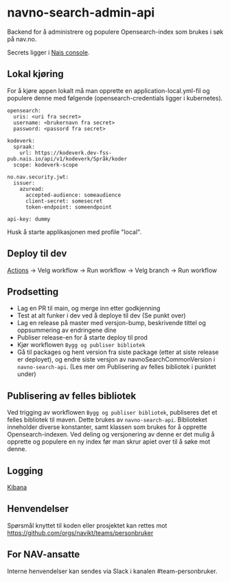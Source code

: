 # navno-search-admin-api
Backend for å administrere og populere Opensearch-index som brukes i søk på nav.no.

Secrets ligger i [Nais console](https://console.nav.cloud.nais.io/team/personbruker/secrets).

## Lokal kjøring
For å kjøre appen lokalt må man opprette en application-local.yml-fil og populere denne med følgende  (opensearch-credentials ligger i kubernetes).

```
opensearch:
  uris: <uri fra secret>
  username: <brukernavn fra secret>
  password: <passord fra secret>

kodeverk:
  spraak:
    url: https://kodeverk.dev-fss-pub.nais.io/api/v1/kodeverk/Språk/koder
  scope: kodeverk-scope

no.nav.security.jwt:
  issuer:
    azuread:
      accepted-audience: someaudience
      client-secret: somesecret
      token-endpoint: someendpoint
      
api-key: dummy
```

Husk å starte applikasjonen med profile "local".

## Deploy til dev

[Actions](https://github.com/navikt/navno-search-admin-api/actions) -> Velg workflow -> Run workflow -> Velg branch -> Run workflow

## Prodsetting

- Lag en PR til main, og merge inn etter godkjenning 
- Test at alt funker i dev ved å deploye til dev (Se punkt over)
- Lag en release på master med versjon-bump, beskrivende tittel og oppsummering av endringene dine 
- Publiser release-en for å starte deploy til prod 
- Kjør workflowen `Bygg og publiser bibliotek` 
- Gå til packages og hent version fra siste package (etter at siste release er deployet), og endre siste versjon av navnoSearchCommonVersion i `navno-search-api`. (Les mer om Publisering av felles bibliotek i punktet under)

## Publisering av felles bibliotek
Ved trigging av workflowen `Bygg og publiser bibliotek`, publiseres det et felles bibliotek til maven. Dette brukes av `navno-search-api`. Biblioteket inneholder diverse konstanter, samt klassen som brukes for å opprette Opensearch-indexen. Ved deling og versjonering av denne er det mulig å opprette og populere en ny index før man skrur apiet over til å søke mot denne.

## Logging

[Kibana](https://logs.adeo.no/app/discover#/view/ea9b29d0-aa35-11ee-991c-09effcd7b5da)

## Henvendelser

Spørsmål knyttet til koden eller prosjektet kan rettes mot https://github.com/orgs/navikt/teams/personbruker

## For NAV-ansatte

Interne henvendelser kan sendes via Slack i kanalen #team-personbruker.
